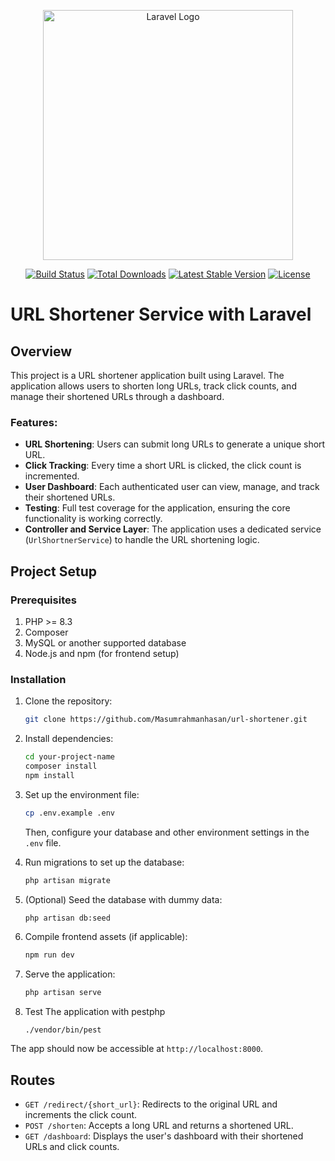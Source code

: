 <p align="center"><a href="https://laravel.com" target="_blank"><img src="https://raw.githubusercontent.com/laravel/art/master/logo-lockup/5%20SVG/2%20CMYK/1%20Full%20Color/laravel-logolockup-cmyk-red.svg" width="400" alt="Laravel Logo"></a></p>

<p align="center">
<a href="https://github.com/laravel/framework/actions"><img src="https://github.com/laravel/framework/workflows/tests/badge.svg" alt="Build Status"></a>
<a href="https://packagist.org/packages/laravel/framework"><img src="https://img.shields.io/packagist/dt/laravel/framework" alt="Total Downloads"></a>
<a href="https://packagist.org/packages/laravel/framework"><img src="https://img.shields.io/packagist/v/laravel/framework" alt="Latest Stable Version"></a>
<a href="https://packagist.org/packages/laravel/framework"><img src="https://img.shields.io/packagist/l/laravel/framework" alt="License"></a>
</p>

# URL Shortener Service with Laravel

## Overview

This project is a URL shortener application built using Laravel. The application allows users to shorten long URLs, track click counts, and manage their shortened URLs through a dashboard.

### Features:

- **URL Shortening**: Users can submit long URLs to generate a unique short URL.
- **Click Tracking**: Every time a short URL is clicked, the click count is incremented.
- **User Dashboard**: Each authenticated user can view, manage, and track their shortened URLs.
- **Testing**: Full test coverage for the application, ensuring the core functionality is working correctly.
- **Controller and Service Layer**: The application uses a dedicated service (`UrlShortnerService`) to handle the URL shortening logic.

## Project Setup

### Prerequisites

1. PHP >= 8.3
2. Composer
3. MySQL or another supported database
4. Node.js and npm (for frontend setup)

### Installation

1. Clone the repository:

    ```bash
    git clone https://github.com/Masumrahmanhasan/url-shortener.git
    ```

2. Install dependencies:

    ```bash
    cd your-project-name
    composer install
    npm install
    ```

3. Set up the environment file:

    ```bash
    cp .env.example .env
    ```

   Then, configure your database and other environment settings in the `.env` file.

4. Run migrations to set up the database:

    ```bash
    php artisan migrate
    ```

5. (Optional) Seed the database with dummy data:

    ```bash
    php artisan db:seed
    ```

6. Compile frontend assets (if applicable):

    ```bash
    npm run dev
    ```

7. Serve the application:

    ```bash
    php artisan serve
    ```
8. Test The application with pestphp
    ```
    ./vendor/bin/pest
    ```

The app should now be accessible at `http://localhost:8000`.

## Routes

- `GET /redirect/{short_url}`: Redirects to the original URL and increments the click count.
- `POST /shorten`: Accepts a long URL and returns a shortened URL.
- `GET /dashboard`: Displays the user's dashboard with their shortened URLs and click counts.

